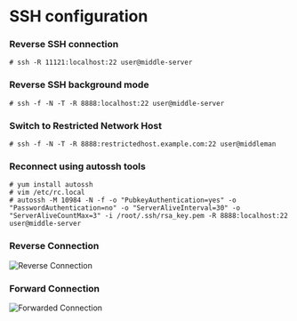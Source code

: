 # SSH configuration

### Reverse SSH connection 

```
# ssh -R 11121:localhost:22 user@middle-server
```

### Reverse SSH background mode
```
# ssh -f -N -T -R 8888:localhost:22 user@middle-server
```

### Switch to Restricted Network Host
```
# ssh -f -N -T -R 8888:restrictedhost.example.com:22 user@middleman
```

### Reconnect using autossh tools
```
# yum install autossh 
# vim /etc/rc.local
# autossh -M 10984 -N -f -o "PubkeyAuthentication=yes" -o "PasswordAuthentication=no" -o "ServerAliveInterval=30" -o "ServerAliveCountMax=3" -i /root/.ssh/rsa_key.pem -R 8888:localhost:22 user@middle-server 
```
### Reverse Connection
![Reverse Connection](https://i.stack.imgur.com/4iK3b.png)

### Forward Connection
![Forwarded Connection](https://i.stack.imgur.com/a28N8.png)
